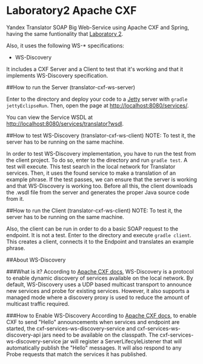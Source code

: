 # Laboratory2 Apache CXF
Yandex Translator SOAP Big Web-Service using Apache CXF and Spring, having the same funtionality that [Laboratory 2](https://github.com/UNIZAR-30246-WebEngineering/big-ws).

Also, it uses the following WS-* specifications:
* WS-Discovery

It includes a CXF Server and a Client to test that it's working and that it implements WS-Discovery specification.

##How to run the Server (translator-cxf-ws-server)

Enter to the directory and deploy your code to a [Jetty](http://www.eclipse.org/jetty/) server with ```gradle jettyEclipseRun```. Then, open the page at [http://localhost:8080/services/](http://localhost:8080/services). 

You can view the Service WSDL at [http://localhost:8080/services/translator?wsdl](http://localhost:8080/services/translator?wsdl). 

##How to test WS-Discovery (translator-cxf-ws-client)
NOTE: To test it, the server has to be running on the same machine.

In order to test WS-Discovery implementation, you have to run the test from the client project.
To do so, enter to the directory and run ```gradle test```. A test will execute. This test search in the local network for Translator services. Then, it uses the found service to make a translation of an example phrase. If the test passes, we can ensure that the server is working and that WS-Discovery is working too.
Before all this, the client downloads the .wsdl file from the server and generates the proper Java source code from it.

##How to run the Client (translator-cxf-ws-client)
NOTE: To test it, the server has to be running on the same machine.

Also, the client can be run in order to do a basic SOAP request to the endpoint. It is not a test.
Enter to the directory and execute ```gradle client```. This creates a client, connects it to the Endpoint and translates an example phrase.


##About WS-Discovery

###What is it?
According to [Apache CXF docs](http://cxf.apache.org/docs/ws-discovery.html),
WS-Discovery is a protocol to enable dynamic discovery of services available on the local network.
By default, WS-Discovery uses a UDP based multicast transport to announce new services and probe 
for existing services. However, it also supports a managed mode where a discovery proxy is used
to reduce the amount of multicast traffic required.

###How to Enable WS-Discovery
According to [Apache CXF docs](http://cxf.apache.org/docs/ws-discovery.html), to enable CXF to send "Hello" announcements when services and endpoint are started, 
the cxf-services-ws-discovery-service and cxf-services-ws-discovery-api jars need to be available on the classpath. 
The cxf-services-ws-discovery-service jar will register a ServerLifecyleListener that will automatically publish 
the "Hello" messages. It will also respond to any Probe requests that match the services it has published.


